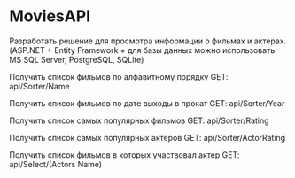 # MoviesAPI
Разработать решение для просмотра информации о фильмах и актерах.(ASP.NET + Entity Framework + для базы данных можно использовать MS SQL Server, PostgreSQL, SQLite)

Получить список фильмов по алфавитному порядку
GET: api/Sorter/Name

Получить список фильмов по дате выходы в прокат
GET: api/Sorter/Year

Получить список самых популярных фильмов
GET: api/Sorter/Rating

Получить список самых популярных актеров
GET: api/Sorter/ActorRating

Получить список фильмов в которых участвовал актер
GET: api/Select/(Actors Name)

